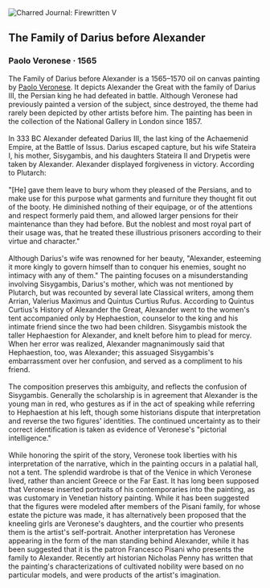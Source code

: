 <div class="artwork-of-the-day">
  <div class="container">
    <div class="img-wrapper">
      <img
        src="https://uploads5.wikiart.org/images/paolo-veronese/the-family-of-darius-before-alexander.jpg!Large.jpg"
        alt="Charred Journal: Firewritten V" />
    </div>
    <div class="artwork-detail">
      <div class="artwork-origin"> 
        <h2 class="artwork-name">The Family of Darius before Alexander</h2>
        <h3 class="artist">
          Paolo Veronese
                    ·  1565
        </h3>
      </div>
      <p class="description">
        <span class="artwork-description-text ng-binding" ng-bind-html="viewModel.ArtworkOfTheDay.Description | unsafe">The Family of Darius before Alexander is a 1565–1570 oil on canvas painting by <a target="_blank" href="/en/paolo-veronese">Paolo Veronese</a>. It depicts Alexander the Great with the family of Darius III, the Persian king he had defeated in battle. Although Veronese had previously painted a version of the subject, since destroyed, the theme had rarely been depicted by other artists before him. The painting has been in the collection of the National Gallery in London since 1857.
<br>
<br>In 333 BC Alexander defeated Darius III, the last king of the Achaemenid Empire, at the Battle of Issus. Darius escaped capture, but his wife Stateira I, his mother, Sisygambis, and his daughters Stateira II and Drypetis were taken by Alexander. Alexander displayed forgiveness in victory. According to Plutarch:
<br>
<br>"[He] gave them leave to bury whom they pleased of the Persians, and to make use for this purpose what garments and furniture they thought fit out of the booty. He diminished nothing of their equipage, or of the attentions and respect formerly paid them, and allowed larger pensions for their maintenance than they had before. But the noblest and most royal part of their usage was, that he treated these illustrious prisoners according to their virtue and character."
<br>
<br>Although Darius's wife was renowned for her beauty, "Alexander, esteeming it more kingly to govern himself than to conquer his enemies, sought no intimacy with any of them." The painting focuses on a misunderstanding involving Sisygambis, Darius's mother, which was not mentioned by Plutarch, but was recounted by several late Classical writers, among them Arrian, Valerius Maximus and Quintus Curtius Rufus. According to Quintus Curtius's History of Alexander the Great, Alexander went to the women's tent accompanied only by Hephaestion, counselor to the king and his intimate friend since the two had been children. Sisygambis mistook the taller Hephaestion for Alexander, and knelt before him to plead for mercy. When her error was realized, Alexander magnanimously said that Hephaestion, too, was Alexander; this assuaged Sisygambis's embarrassment over her confusion, and served as a compliment to his friend.
<br>
<br>The composition preserves this ambiguity, and reflects the confusion of Sisygambis. Generally the scholarship is in agreement that Alexander is the young man in red, who gestures as if in the act of speaking while referring to Hephaestion at his left, though some historians dispute that interpretation and reverse the two figures' identities. The continued uncertainty as to their correct identification is taken as evidence of Veronese's "pictorial intelligence."
<br>
<br>While honoring the spirit of the story, Veronese took liberties with his interpretation of the narrative, which in the painting occurs in a palatial hall, not a tent. The splendid wardrobe is that of the Venice in which Veronese lived, rather than ancient Greece or the Far East. It has long been supposed that Veronese inserted portraits of his contemporaries into the painting, as was customary in Venetian history painting. While it has been suggested that the figures were modeled after members of the Pisani family, for whose estate the picture was made, it has alternatively been proposed that the kneeling girls are Veronese's daughters, and the courtier who presents them is the artist's self-portrait. Another interpretation has Veronese appearing in the form of the man standing behind Alexander, while it has been suggested that it is the patron Francesco Pisani who presents the family to Alexander. Recently art historian Nicholas Penny has written that the painting's characterizations of cultivated nobility were based on no particular models, and were products of the artist's imagination.</span>
                        <div class="text-shadow-container" ng-show="showShadow" style=""></div>
      </p>
    </div>
  </div>

</div>
